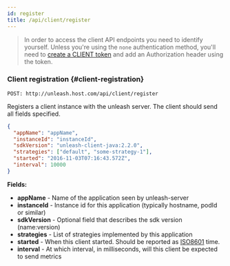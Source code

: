 ```yaml
---
id: register
title: /api/client/register
---
```


> In order to access the client API endpoints you need to identify yourself. Unless you're using the `none` authentication method, you'll need to [create a CLIENT token](../../user_guide/api-token) and add an Authorization header using the token.

### Client registration {#client-registration}

`POST: http://unleash.host.com/api/client/register`

Registers a client instance with the unleash server. The client should send all fields specified.

```json
{
  "appName": "appName",
  "instanceId": "instanceId",
  "sdkVersion": "unleash-client-java:2.2.0",
  "strategies": ["default", "some-strategy-1"],
  "started": "2016-11-03T07:16:43.572Z",
  "interval": 10000
}
```

**Fields:**

- **appName** - Name of the application seen by unleash-server
- **instanceId** - Instance id for this application (typically hostname, podId or similar)
- **sdkVersion** - Optional field that describes the sdk version (name:version)
- **strategies** - List of strategies implemented by this application
- **started** - When this client started. Should be reported as [ISO8601](https://en.wikipedia.org/wiki/ISO_8601) time.
- **interval** - At which interval, in milliseconds, will this client be expected to send metrics

